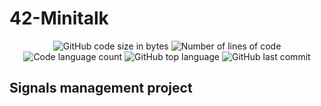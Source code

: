 # 42-Minitalk

<p align="center">
	<img alt="GitHub code size in bytes" src="https://img.shields.io/github/languages/code-size/ailopez-o/42Barcelona-minitalk?color=lightblue" />
	<img alt="Number of lines of code" src="https://img.shields.io/tokei/lines/github/ailopez-o/42Barcelona-minitalk?color=critical" />
	<img alt="Code language count" src="https://img.shields.io/github/languages/count/ailopez-o/42Barcelona-minitalk?color=yellow" />
	<img alt="GitHub top language" src="https://img.shields.io/github/languages/top/ailopez-o/42Barcelona-minitalk?color=blue" />
	<img alt="GitHub last commit" src="https://img.shields.io/github/last-commit/ailopez-o/42Barcelona-minitalk?color=green" />
</p>

## Signals management project
